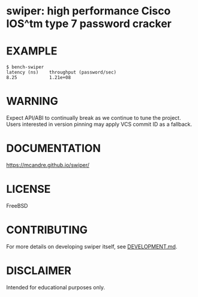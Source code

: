 # swiper: high performance Cisco IOS^tm type 7 password cracker

# EXAMPLE

```console
$ bench-swiper
latency (ns)    throughput (password/sec)
8.25            1.21e+08
```

# WARNING

Expect API/ABI to continually break as we continue to tune the project. Users interested in version pinning may apply VCS commit ID as a fallback.

# DOCUMENTATION

https://mcandre.github.io/swiper/

# LICENSE

FreeBSD

# CONTRIBUTING

For more details on developing swiper itself, see [DEVELOPMENT.md](DEVELOPMENT.md).

# DISCLAIMER

Intended for educational purposes only.
